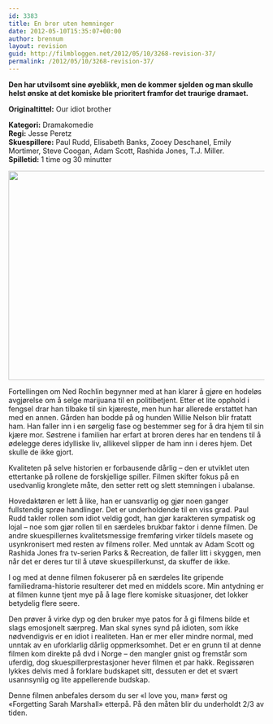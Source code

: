 ```yaml
---
id: 3383
title: En bror uten hemninger
date: 2012-05-10T15:35:07+00:00
author: brennum
layout: revision
guid: http://filmbloggen.net/2012/05/10/3268-revision-37/
permalink: /2012/05/10/3268-revision-37/
---
```

**Den har utvilsomt sine øyeblikk, men de kommer sjelden og man skulle helst ønske at det komiske ble prioritert framfor det traurige dramaet.**

**<!--more-->Originaltittel:** Our idiot brother

  
**Kategori:** Dramakomedie  
**Regi:** Jesse Peretz  
**Skuespillere:** Paul Rudd, Elisabeth Banks, Zooey Deschanel, Emily Mortimer, Steve Coogan, Adam Scott, Rashida Jones, T.J. Miller.  
**Spilletid:** 1 time og 30 minutter

<a href="http://filmbloggen.net/?attachment_id=3309" rel="attachment wp-att-3309"><img class="alignnone size-large wp-image-3309" src="http://filmbloggen.net/wp-content/uploads//2012/05/Paul-Rudd-My-Idiot-Brother-620x411.jpg" alt="" width="620" height="411" /></a>

Fortellingen om Ned Rochlin begynner med at han klarer å gjøre en hodeløs avgjørelse om å selge marijuana til en politibetjent. Etter et lite opphold i fengsel drar han tilbake til sin kjæreste, men hun har allerede erstattet han med en annen. Gården han bodde på og hunden Willie Nelson blir fratatt ham. Han faller inn i en sørgelig fase og bestemmer seg for å dra hjem til sin kjære mor. Søstrene i familien har erfart at broren deres har en tendens til å ødelegge deres idylliske liv, allikevel slipper de ham inn i deres hjem. Det skulle de ikke gjort.

Kvaliteten på selve historien er forbausende dårlig &#8211; den er utviklet uten ettertanke på rollene de forskjellige spiller. Filmen skifter fokus på en usedvanlig kronglete måte, den setter rett og slett stemningen i ubalanse.

Hovedaktøren er lett å like, han er uansvarlig og gjør noen ganger fullstendig sprøe handlinger. Det er underholdende til en viss grad. Paul Rudd takler rollen som idiot veldig godt, han gjør karakteren sympatisk og lojal &#8211; noe som gjør rollen til en særdeles brukbar faktor i denne filmen. De andre skuespillernes kvalitetsmessige fremføring virker tildels masete og usynkronisert med resten av filmens roller. Med unntak av Adam Scott og Rashida Jones fra tv-serien Parks & Recreation, de faller litt i skyggen, men når det er deres tur til å utøve skuespillerkunst, da skuffer de ikke.

I og med at denne filmen fokuserer på en særdeles lite gripende familiedrama-historie resulterer det med en middels score. Min antydning er at filmen kunne tjent mye på å lage flere komiske situasjoner, det lokker betydelig flere seere.

Den prøver å virke dyp og den bruker mye patos for å gi filmens bilde et slags emosjonelt særpreg. Man skal synes synd på idioten, som ikke nødvendigvis er en idiot i realiteten. Han er mer eller mindre normal, med unntak av en uforklarlig dårlig oppmerksomhet. Det er en grunn til at denne filmen kom direkte på dvd i Norge &#8211; den mangler gnist og fremstår som uferdig, dog skuespillerprestasjoner hever filmen et par hakk. Regissøren lykkes delvis med å forklare budskapet sitt, dessuten er det et svært usannsynlig og lite appellerende budskap.

Denne filmen anbefales dersom du ser &laquo;I love you, man&raquo; først og &laquo;Forgetting Sarah Marshall&raquo; etterpå. På den måten blir du underholdt 2/3 av tiden.